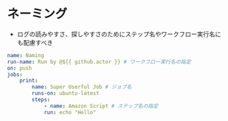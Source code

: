 # ネーミング
- ログの読みやすさ、探しやすさのためにステップ名やワークフロー実行名にも配慮すべき

```yml
name: Naming
run-name: Run by @${{ github.actor }} # ワークフロー実行名の指定
on: push
jobs:
    print:
        name: Super Userful Job # ジョブ名
        runs-on: ubuntu-latest
        steps:
            - name: Amazon Script # ステップ名の指定
            run: echo "Hello"
```